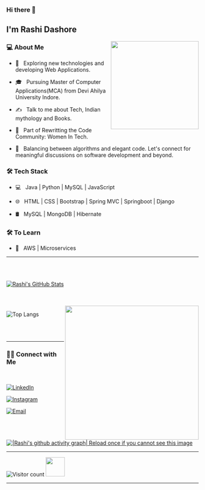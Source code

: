 

<!--
**rashi07dashore/rashi07dashore** is a ✨ _special_ ✨ repository because its `README.md` (this file) appears on your GitHub profile.

Here are some ideas to get you started:

- 🔭 I’m currently working on ...
- 🌱 I’m currently learning ...
- 👯 I’m looking to collaborate on ...
- 🤔 I’m looking for help with ...
- 💬 Ask me about ...
- 📫 How to reach me: ...
- 😄 Pronouns: ...
- ⚡ Fun fact: ...
-->
### Hi there 👋<h2> I'm Rashi Dashore</h2>

<img align='right' src="https://media.giphy.com/media/ieyl9zmCjO4b4t6qoY/giphy.gif" width="230">

<h3> 💻 About Me </h3>



- 🤔 &nbsp; Exploring new technologies and developing Web Applications.

- 🎓 &nbsp; Pursuing Master of Computer Applications(MCA) from Devi Ahilya University Indore.

- ✍️ &nbsp; Talk to me about Tech, Indian mythology and Books.
  
- 👯 &nbsp; Part of Rewritting the Code Community: Women In Tech.

- 🌱 &nbsp; Balancing between algorithms and elegant code. Let's connect for meaningful discussions on software development and beyond.



<h3>🛠 Tech Stack</h3>



- 💻 &nbsp; Java | Python | MySQL | JavaScript

- 🌐 &nbsp; HTML | CSS | Bootstrap | Spring MVC | Springboot | Django

- 🛢 &nbsp; MySQL | MongoDB | Hibernate
  
<!--

- 🛢 &nbsp; MySQL | MongoDB

- 🔧 &nbsp; Git | Markdown | Selenium | Tidyverse

- 🖥 &nbsp; Illustrator| Photoshop | InDesign

-->



<h3>🛠 To Learn</h3>

- 🔧 &nbsp; AWS | Microservices

<hr>



<br/><br/>

[![Rashi's GitHub Stats](https://github-readme-stats.vercel.app/api?username=rashi07dashore&show_icons=true)](https://github.com/rashi07dashore)

<br/>

<br/>

<img src="https://user-images.githubusercontent.com/74038190/221352975-94759904-aa4c-4032-a8ab-b546efb9c478.gif" width="350" align='right'>

![Top Langs](https://github-readme-stats.vercel.app/api/top-langs/?username=rashi07dashore&show_icons=true)

<br><br>



<hr>



<h3> 🤝🏻 Connect with Me </h3>

<br>



<p align="center">

<a href="https://www.linkedin.com/in/rashi-dashore-27b14b248"><img alt="LinkedIn" src="https://img.shields.io/badge/LinkedIn-Rashi%20Dashore-blue?style=flat-square&logo=linkedin"></a>

<a href="https://www.instagram.com/rashi_dashore/"><img alt="Instagram" src="https://img.shields.io/badge/Instagram-rashi_dashore-black?style=flat-square&logo=instagram"></a>

<a href="mailto:dash.rashi07@gmail.com"><img alt="Email" src="https://img.shields.io/badge/Email-dash.rashi07@gmail.com-blue?style=flat-square&logo=gmail"></a>

[![|Rashi's github activity graph| Reload once if you cannot see this image ](https://gh-readme-activity-graph.herokuapp.com/graph?username=rashi07dashore&theme=gotham&custom_title=Contribution%20Graph)](https://github.com/ashutosh00710/github-readme-activity-graph)
<hr>
</p>





![Visitor count](https://visitor-badge.laobi.icu/badge?page_id=rashi07dashore.rashi07dashore)   <img src="https://media.giphy.com/media/LnQjpWaON8nhr21vNW/giphy.gif" width="50">





<hr>

